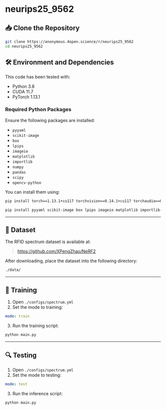 # neurips25_9562

## 📥 Clone the Repository

```bash
git clone https://anonymous.4open.science/r/neurips25_9562
cd neurips25_9562
```

## 🛠️ Environment and Dependencies

This code has been tested with:

- Python 3.8  
- CUDA 11.7  
- PyTorch 1.13.1

### Required Python Packages

Ensure the following packages are installed:

- `pyyaml`
- `scikit-image`
- `box`
- `lpips`
- `imageio`
- `matplotlib`
- `importlib`
- `numpy`
- `pandas`
- `scipy`
- `opencv-python`

You can install them using:

```bash
pip install torch==1.13.1+cu117 torchvision==0.14.1+cu117 torchaudio==0.13.1 --extra-index-url https://download.pytorch.org/whl/cu117

pip install pyyaml scikit-image box lpips imageio matplotlib importlib-metadata numpy pandas scipy opencv-python
```

---

## 📁 Dataset

The RFID spectrum dataset is available at:

> https://github.com/XPengZhao/NeRF2

After downloading, place the dataset into the following directory:

```bash
./data/
```

---

## 🧪 Training

1. Open `./configs/spectrum.yml`
2. Set the mode to training:

```yaml
mode: train
```

3. Run the training script:

```bash
python main.py
```

---

## 🔍 Testing

1. Open `./configs/spectrum.yml`
2. Set the mode to testing:

```yaml
mode: test
```

3. Run the inference script:

```bash
python main.py
```

